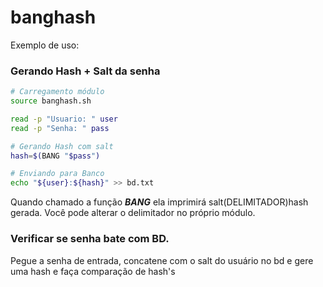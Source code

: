 # banghash

Exemplo de uso:

### Gerando Hash + Salt da senha
```sh
# Carregamento módulo
source banghash.sh

read -p "Usuario: " user
read -p "Senha: " pass

# Gerando Hash com salt
hash=$(BANG "$pass")

# Enviando para Banco
echo "${user}:${hash}" >> bd.txt
```

Quando chamado a função ***BANG*** ela imprimirá salt(DELIMITADOR)hash gerada.
Você pode alterar o delimitador no próprio módulo.


### Verificar se senha bate com BD.
Pegue a senha de entrada, concatene com o salt do usuário no bd e gere uma hash e faça comparação de hash's
